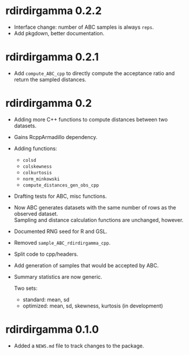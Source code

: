 # rdirdirgamma 0.2.2

* Interface change: number of ABC samples is always `reps`.
* Add pkgdown, better documentation.

# rdirdirgamma 0.2.1

* Add `compute_ABC_cpp` to directly compute the acceptance ratio and return the sampled distances.

# rdirdirgamma 0.2

* Adding more C++ functions to compute distances between two datasets.
* Gains RcppArmadillo dependency.
* Adding functions:
   - `colsd`
   - `colskewness`
   - `colkurtosis`
   - `norm_minkowski`
   - `compute_distances_gen_obs_cpp`
* Drafting tests for ABC, misc functions.
* Now ABC generates datasets with the same number of rows as the observed dataset.   
  Sampling and distance calculation functions are unchanged, however.
* Documented RNG seed for R and GSL.


* Removed `sample_ABC_rdirdirgamma_cpp`.
* Split code to cpp/headers.

* Add generation of samples that would be accepted by ABC.

* Summary statistics are now generic.

  Two sets:
  - standard: mean, sd
  - optimized: mean, sd, skewness, kurtosis (in development)

# rdirdirgamma 0.1.0

* Added a `NEWS.md` file to track changes to the package.
